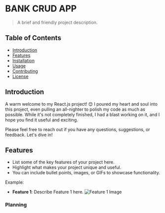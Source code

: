 # BANK CRUD APP

> A brief and friendly project description.

## Table of Contents

- [Introduction](#introduction)
- [Features](#features)
- [Installation](#installation)
- [Usage](#usage)
- [Contributing](#contributing)
- [License](#license)

## Introduction

A warm welcome to my React.js project! 😊 I poured my heart and soul into this project, even pulling an all-nighter to polish my code as much as possible. While it's not completely finished, I had a blast working on it, and I hope you find it useful and exciting.

Please feel free to reach out if you have any questions, suggestions, or feedback. Let's dive in!

## Features

- List some of the key features of your project here.
- Highlight what makes your project unique and useful.
- You can include bullet points, images, or GIFs to showcase functionality.

Example:
- **Feature 1**: Describe Feature 1 here.
![Feature 1 Image](path/to/feature1.png)

### Planning 